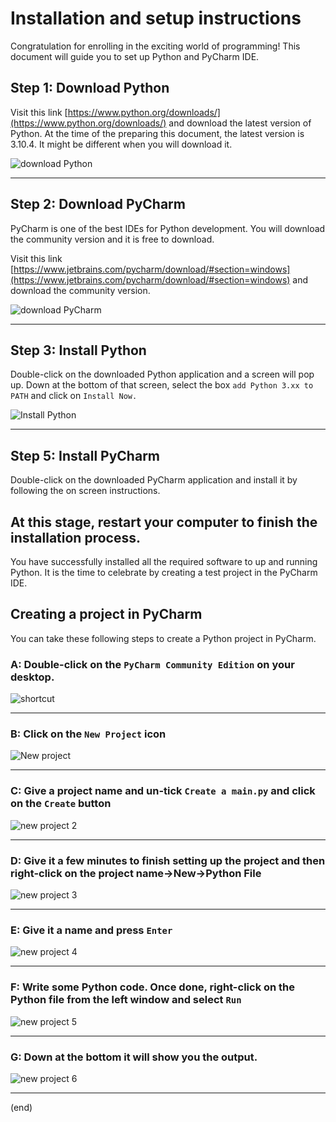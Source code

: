 # Installation and setup instructions

Congratulation for enrolling in the exciting world of programming! This document will guide you to set up Python and PyCharm IDE.

## Step 1: Download Python

Visit this link [https://www.python.org/downloads/](https://www.python.org/downloads/) and download the latest version of Python. At the time of the 
preparing this document, the latest version is 3.10.4. It might be different when you will download it.

![download Python](/media/download.png)

---

## Step 2: Download PyCharm

PyCharm is one of the best IDEs for Python development. You will download the community version and it is free to download.

Visit this link [https://www.jetbrains.com/pycharm/download/#section=windows](https://www.jetbrains.com/pycharm/download/#section=windows) and download the community version.

![download PyCharm](/media/download-pycharm.png)

---

## Step 3: Install Python

Double-click on the downloaded Python application and a screen will pop up. Down at the bottom of that screen,
select the box `add Python 3.xx to PATH` and click on `Install Now.`

![Install Python](/media/install-python.png)

---

## Step 5: Install PyCharm

Double-click on the downloaded PyCharm application and install it by following the on screen
instructions.

## **At this stage, restart your computer to finish the installation process.**

You have successfully installed all the required software to up and running Python. It is the
time to celebrate by creating a test project in the PyCharm IDE.

## Creating a project in PyCharm

You can take these following steps to create a Python project in PyCharm.

### A: Double-click on the `PyCharm Community Edition` on your desktop.

![shortcut](/media/shortcut.png)

---

### B: Click on the `New Project` icon

![New project](/media/new_project.png)

---

### C: Give a project name and un-tick `Create a main.py` and click on the `Create` button

![new project 2](/media/new_project_2.png) 

---

### D: Give it a few minutes to finish setting up the project and then right-click on the project name->New->Python File

![new project 3](/media/new_project_3.png)

---

### E: Give it a name and press `Enter`

![new project 4](/media/new_project_4.png)

---

### F: Write some Python code. Once done, right-click on the Python file from the left window and select `Run`

![new project 5](/media/new_project_5.png)

---

### G: Down at the bottom it will show you the output.

![new project 6](/media/new_project_6.png)

---
(end)





